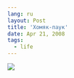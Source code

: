 ```yaml
---
lang: ru
layout: Post
title: 'Хомяк-паук'
date: Apr 21, 2008
tags:
  - life
---
```


![](http://wow.sapegin.me/260j2a0H2c36/sapegin-artem-20d-2008-04-11-496-9624.jpg)
